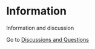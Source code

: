 # Information
Information and discussion

Go to
[Discussions and Questions](https://github.com/Focusrite-Scarlett-on-Linux/Information/discussions)
